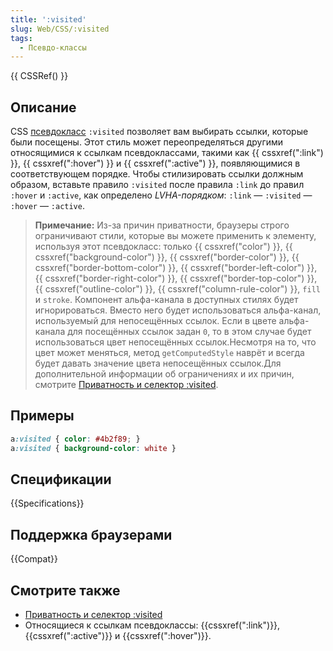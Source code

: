 ```yaml
---
title: ':visited'
slug: Web/CSS/:visited
tags:
  - Псевдо-классы
---
```

{{ CSSRef() }}

## Описание

CSS [псевдокласс](/ru/docs/Web/CSS/Псевдо-классы) `:visited` позволяет вам выбирать ссылки, которые были посещены. Этот стиль может переопределяться другими относящимися к ссылкам псевдоклассами, такими как {{ cssxref(":link") }}, {{ cssxref(":hover") }} и {{ cssxref(":active") }}, появляющимися в соответствующем порядке. Чтобы стилизировать ссылки должным образом, вставьте правило `:visited` после правила `:link` до правил `:hover` и `:active`, как определено _LVHA-порядком_: `:link` — `:visited` — `:hover` — `:active`.

> **Примечание:** Из-за причин приватности, браузеры строго ограничивают стили, которые вы можете применить к элементу, используя этот псевдокласс: только {{ cssxref("color") }}, {{ cssxref("background-color") }}, {{ cssxref("border-color") }}, {{ cssxref("border-bottom-color") }}, {{ cssxref("border-left-color") }}, {{ cssxref("border-right-color") }}, {{ cssxref("border-top-color") }}, {{ cssxref("outline-color") }}, {{ cssxref("column-rule-color") }}, `fill` и `stroke`. Компонент альфа-канала в доступных стилях будет игнорироваться. Вместо него будет использоваться альфа-канал, используемый для непосещённых ссылок. Если в цвете альфа-канала для посещённых ссылок задан `0`, то в этом случае будет использоваться цвет непосещённых ссылок.Несмотря на то, что цвет может меняться, метод `getComputedStyle` наврёт и всегда будет давать значение цвета непосещённых ссылок.Для дополнительной информации об ограничениях и их причин, смотрите [Приватность и селектор :visited](/ru/docs/CSS/Privacy_and_the_:visited_selector).

## Примеры

```css
a:visited { color: #4b2f89; }
a:visited { background-color: white }
```

## Спецификации

{{Specifications}}

## Поддержка браузерами

{{Compat}}

## Смотрите также

- [Приватность и селектор :visited](/ru/docs/CSS/Privacy_and_the_:visited_selector)
- Относящиеся к ссылкам псевдоклассы: {{cssxref(":link")}}, {{cssxref(":active")}} и {{cssxref(":hover")}}.
